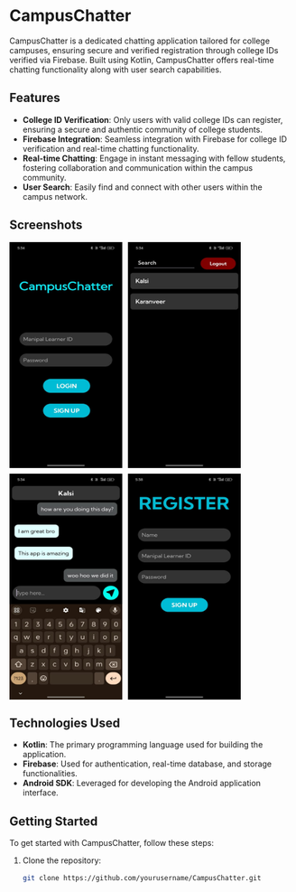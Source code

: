 # CampusChatter

CampusChatter is a dedicated chatting application tailored for college campuses, ensuring secure and verified registration through college IDs verified via Firebase. Built using Kotlin, CampusChatter offers real-time chatting functionality along with user search capabilities.

## Features

- **College ID Verification**: Only users with valid college IDs can register, ensuring a secure and authentic community of college students.
- **Firebase Integration**: Seamless integration with Firebase for college ID verification and real-time chatting functionality.
- **Real-time Chatting**: Engage in instant messaging with fellow students, fostering collaboration and communication within the campus community.
- **User Search**: Easily find and connect with other users within the campus network.

## Screenshots

<div style="display: flex; flex-wrap: wrap; gap: 10px;">
    <img src="1.jpg" width="200" height="400">
    <img src="2.jpg" width="200" height="400">
    <img src="3.jpg" width="200" height="400">
    <img src="4.jpg" width="200" height="400">
</div>

## Technologies Used

- **Kotlin**: The primary programming language used for building the application.
- **Firebase**: Used for authentication, real-time database, and storage functionalities.
- **Android SDK**: Leveraged for developing the Android application interface.

## Getting Started

To get started with CampusChatter, follow these steps:

1. Clone the repository:

   ```bash
   git clone https://github.com/yourusername/CampusChatter.git
